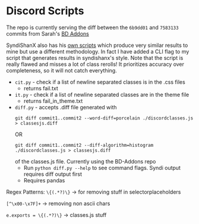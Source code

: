 # Discord Scripts
The repo is currently serving the diff between the `6b9dd01` and `7583133` commits from Sarah's [BD Addons](https://github.com/itmesarah/classchanges/commits/main/discordclasses.js)

SyndiShanX also has his [own scripts](https://github.com/SyndiShanX/Update-Classes) which produce very similar results to mine but use a different methodology. In fact I have added a CLI flag to my script that generates results in syndishanx's style. Note that the script is really flawed and misses a lot of class rerolls! It prioritizes accuracy over completeness, so it will not catch everything.

- `cit.py` - check if a list of newline separated classes is in the .css files
    - returns fail.txt
- `it.py` - check if a list of newline separated classes are in the theme file 
    - returns fail_in_theme.txt
- `diff.py` - accepts .diff file generated with 
    ```git
    git diff commit1..commit2 --word-diff=porcelain ./discordclasses.js > classesjs.diff
    ``` 
    OR 
    ```git
    git diff commit1..commit2 --diff-algorithm=histogram ./discordclasses.js > classesjs.diff 
    ```
    of the classes.js file. Currently using the BD-Addons repo
    - Run `python diff.py --help` to see command flags. Syndi output requires diff output first
    - Requires pandas

Regex Patterns:
`\{(.*?)\}` -> for removing stuff in selectorplaceholders

`[^\x00-\x7F]+` -> removing non ascii chars

`e.exports = \{(.*?)\}` -> classes.js stuff
